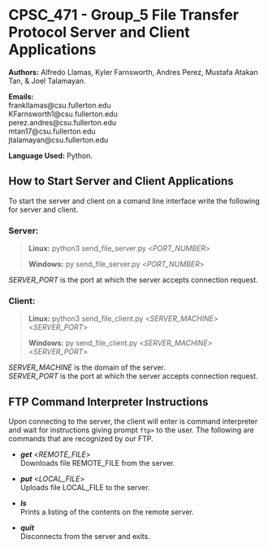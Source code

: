 # CPSC\_471 \- Group_5 File Transfer Protocol Server and Client Applications

**Authors:** Alfredo Llamas, Kyler Farnsworth, Andres Perez, Mustafa Atakan Tan, & Joel Talamayan\.

**Emails:**  
frankllamas@csu\.fullerton\.edu  
KFarnsworth1@csu\.fullerton\.edu  
perez\.andres@csu\.fullerton\.edu  
mtan17@csu\.fullerton\.edu  
jtalamayan@csu\.fullerton\.edu

**Language Used:** Python\.

## How to Start Server and Client Applications
To start the server and client on a comand line interface write the following for server and client\.

### Server:
> **Linux:** python3 send\_file\_server\.py <*PORT\_NUMBER*>

> **Windows:** py send\_file\_server\.py <*PORT\_NUMBER*>

*SERVER\_PORT* is the port at which the server accepts connection request\.

### Client:
> **Linux:** python3 send\_file\_client\.py <*SERVER\_MACHINE*> <*SERVER\_PORT*>

> **Windows:** py send\_file\_client\.py <*SERVER\_MACHINE*> <*SERVER\_PORT*>

*SERVER\_MACHINE* is the domain of the server\.  
*SERVER\_PORT* is the port at which the server accepts connection request\.

## FTP Command Interpreter Instructions
Upon connecting to the server, the client will enter is command interpreter and wait for instructions giving prompt `ftp>` to the user\. The following are commands that are recognized by our FTP\.  

* **_get_** <*REMOTE\_FILE*>  
Downloads file REMOTE_FILE from the server\.

* **_put_** <*LOCAL\_FILE*>  
Uploads file LOCAL_FILE to the server\.

* **_ls_**  
Prints a listing of the contents on the remote server\.

* **_quit_**  
Disconnects from the server and exits\.